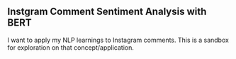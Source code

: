 ## Instgram Comment Sentiment Analysis with BERT

I want to apply my NLP learnings to Instagram comments. This is a sandbox for exploration on that concept/application.